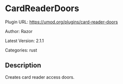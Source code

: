 # CardReaderDoors

Plugin URL: https://umod.org/plugins/card-reader-doors

Author: Razor

Latest Version: 2.1.1

Categories: rust

## Description

Creates card reader access doors.
